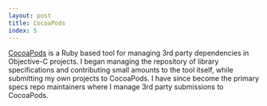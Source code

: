 ```yaml
---
layout: post
title: CocoaPods
index: 5
---
```


[CocoaPods](http://cocoapods.org/) is a Ruby based tool for managing 3rd party
dependencies in Objective-C projects. I began managing the repository of
library specifications and contributing small amounts to the tool itself, while
submitting my own projects to CocoaPods. I have since become the primary specs
repo maintainers where I manage 3rd party submissions to CocoaPods.
